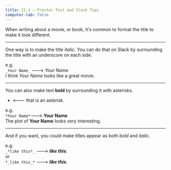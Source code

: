 ```yaml
---
title: II-2 — Proctor Test and Slack Tips
computer-lab: false
---
```


When writing about a movie, or book, it's common to format the title to make it look different.

---

One way is to make the title _italic_. You can do that on Slack by surrounding the title with an underscore on each side.

e.g.  
`_Your Name_` ---> _Your Name_  
I think _Your Name_ looks like a great movie.

---

You can also make text **bold** by surrounding it with asterisks.  
* <--- that is an asterisk.

e.g.  
`*Your Name*`---> __Your Name__  
The plot of __Your Name__ looks very interesting.

---

And if you want, you could make titles appear as both *bold* and _italic_.

e.g.  
`_*like this*_` --->  ***like this***.  
or  
`*_like this_*` --->  ___like this___.

